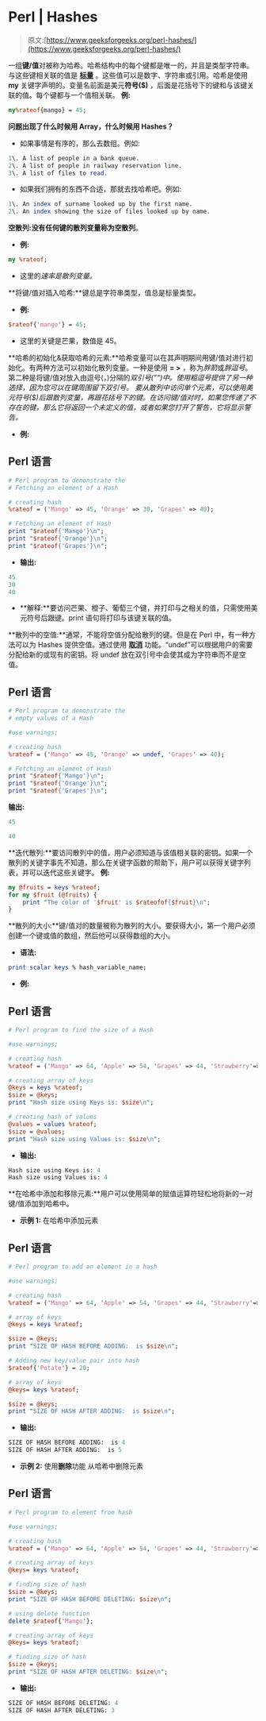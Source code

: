 # Perl | Hashes

> 原文:[https://www.geeksforgeeks.org/perl-hashes/](https://www.geeksforgeeks.org/perl-hashes/)

一组**键/值**对被称为哈希。哈希结构中的每个键都是唯一的，并且是类型字符串。与这些键相关联的值是 [**标量**](https://www.geeksforgeeks.org/perl-scalars/) 。这些值可以是数字、字符串或引用。哈希是使用 **my** 关键字声明的。变量名前面是美元**符号($)** ，后面是花括号下的键和与该键关联的值。每个键都与一个值相关联。
**例:**

```perl
my%rateof{mango} = 45;
```

**问题出现了什么时候用 Array，什么时候用 Hashes？**

*   如果事情是有序的，那么去数组。例如:

```perl
1\. A list of people in a bank queue.
2\. A list of people in railway reservation line.
3\. A list of files to read.
```

*   如果我们拥有的东西不合适，那就去找哈希吧。例如:

```perl
1\. An index of surname looked up by the first name.
2\. An index showing the size of files looked up by name.
```

**空散列:**没有任何键的散列变量称为**空散列**。

*   **例:**

```perl
my %rateof;
```

*   这里的*速率是散列变量。*

**将键/值对插入哈希:**键总是字符串类型，值总是标量类型。

*   **例:**

```perl
$rateof{'mango'} = 45; 
```

*   这里的关键是芒果，数值是 45。

**哈希的初始化&获取哈希的元素:**哈希变量可以在其声明期间用键/值对进行初始化。有两种方法可以初始化散列变量。一种是使用 **= >** ，称为*胖箭*或*胖逗号*。第二种是将键/值对放入由逗号(，)分隔的*双引号("")中。使用粗逗号提供了另一种选择，因为您可以在键周围留下双引号。
要从散列中访问单个元素，可以使用美元符号($)后跟散列变量，再跟花括号下的键。在访问键/值对时，如果您传递了不存在的键，那么它将返回一个未定义的值，或者如果您打开了警告，它将显示警告。* 

*   **例:**

## Perl 语言

```perl
# Perl program to demonstrate the
# Fetching an element of a Hash

# creating hash
%rateof = ('Mango' => 45, 'Orange' => 30, 'Grapes' => 40);

# Fetching an element of Hash
print "$rateof{'Mango'}\n";
print "$rateof{'Orange'}\n";
print "$rateof{'Grapes'}\n";
```

*   **输出:**

```perl
45
30
40
```

*   **解释:**要访问芒果、橙子、葡萄三个键，并打印与之相关的值，只需使用美元符号后跟键。print 语句将打印与该键关联的值。

**散列中的空值:**通常，不能将空值分配给散列的键。但是在 Perl 中，有一种方法可以为 Hashes 提供空值。通过使用 [**取消**](https://www.geeksforgeeks.org/perl-undef-and-the-defined-function/) 功能。“undef”可以根据用户的需要分配给新的或现有的密钥。将 undef 放在双引号中会使其成为字符串而不是空值。

## Perl 语言

```perl
# Perl program to demonstrate the
# empty values of a Hash

#use warnings;

# creating hash
%rateof = ('Mango' => 45, 'Orange' => undef, 'Grapes' => 40);

# Fetching an element of Hash
print "$rateof{'Mango'}\n";
print "$rateof{'Orange'}\n";
print "$rateof{'Grapes'}\n";
```

**输出:**

```perl
45

40
```

**迭代散列:**要访问散列中的值，用户必须知道与该值相关联的密钥。如果一个散列的关键字事先不知道，那么在关键字函数的帮助下，用户可以获得关键字列表，并可以迭代这些关键字。
**例:**

```perl
my @fruits = keys %rateof;
for my $fruit (@fruits) {
    print "The color of '$fruit' is $rateofof{$fruit}\n";
}
```

**散列的大小:**键/值对的数量被称为散列的大小。要获得大小，第一个用户必须创建一个键或值的数组，然后他可以获得数组的大小。

*   **语法:**

```perl
print scalar keys % hash_variable_name;
```

*   **例:**

## Perl 语言

```perl
# Perl program to find the size of a Hash

#use warnings;

# creating hash
%rateof = ('Mango' => 64, 'Apple' => 54, 'Grapes' => 44, 'Strawberry'=>23);

# creating array of keys
@keys = keys %rateof;
$size = @keys;
print "Hash size using Keys is: $size\n";

# creating hash of values
@values = values %rateof;
$size = @values;
print "Hash size using Values is: $size\n";
```

*   **输出:**

```perl
Hash size using Keys is: 4
Hash size using Values is: 4
```

**在哈希中添加和移除元素:**用户可以使用简单的赋值运算符轻松地将新的一对键/值添加到哈希中。

*   **示例 1:** 在哈希中添加元素

## Perl 语言

```perl
# Perl program to add an element in a hash

#use warnings;

# creating hash
%rateof = ('Mango' => 64, 'Apple' => 54, 'Grapes' => 44, 'Strawberry'=>23);

# array of keys
@keys = keys %rateof;

$size = @keys;
print "SIZE OF HASH BEFORE ADDING:  is $size\n";

# Adding new key/value pair into hash
$rateof{'Potato'} = 20;

# array of keys
@keys= keys %rateof;

$size = @keys;
print "SIZE OF HASH AFTER ADDING:  is $size\n";
```

*   **输出:**

```perl
SIZE OF HASH BEFORE ADDING:  is 4
SIZE OF HASH AFTER ADDING:  is 5
```

*   **示例 2:** 使用**删除**功能
    从哈希中删除元素

## Perl 语言

```perl
# Perl program to element from hash

#use warnings;

# creating hash
%rateof = ('Mango' => 64, 'Apple' => 54, 'Grapes' => 44, 'Strawberry'=>23);

# creating array of keys
@keys= keys %rateof;

# finding size of hash
$size = @keys;
print "SIZE OF HASH BEFORE DELETING: $size\n";

# using delete function
delete $rateof{'Mango'};

# creating array of keys
@keys= keys %rateof;

# finding size of hash
$size = @keys;
print "SIZE OF HASH AFTER DELETING: $size\n";
```

*   **输出:**

```perl
SIZE OF HASH BEFORE DELETING: 4
SIZE OF HASH AFTER DELETING: 3
```